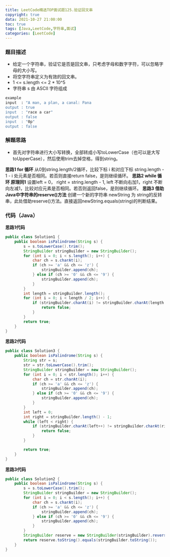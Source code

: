 ```yaml
---
title: LeetCode精选TOP面试题125.验证回文串
copyright: true
data: 2021-10-27 21:00:00
toc: true
tags: [Java,LeetCode,字符串,面试]
categories: [LeetCode]
---
```

### 题目描述
 * 给定一个字符串，验证它是否是回文串，只考虑字母和数字字符，可以忽略字母的大小写。
 * 将空字符串定义为有效的回文串。
 * 1 <= s.length <= 2 * 10^5
 * 字符串 s 由 ASCII 字符组成
```bash
example
input  : "A man, a plan, a canal: Pana
output : true
input  : "race a car"
output : false
input  : "0p"
output : false
```
<!--more-->
### 解题思路
+ 首先对字符串进行大小写转换，全部转成小写toLowerCase（也可以是大写toUpperCase），然后使用trim去掉空格，得到string。

**思路1 for 循环**
从0到string.length/2循环，比较下标 i 和对应下标 string.length - 1 - i 处元素是否相同。若否则直接return false，是则继续循环。
**思路2 while 循环 原理同1**
设置left = 0， right = string.length - 1, left 不断向右加1，right 不断向左减1，比较对应元素是否相同。若否则返回false，是则继续循环。 
**思路3 借助Java中字符串的reserve()方法**
创建一个新的字符串 newString 为 string的反转串，此处借助reserve()方法。直接返回newString.equals(string)的判断结果。
### 代码（Java）
**思路1代码**
```java
public class Solution1 {
    public boolean isPalindrome(String s) {
        s = s.toLowerCase().trim();
        StringBuilder stringBuilder = new StringBuilder();
        for (int i = 0; i < s.length(); i++) {
            char ch = s.charAt(i);
            if (ch >= 'a' && ch <= 'z') {
                stringBuilder.append(ch);
            } else if (ch >= '0' && ch <= '9') {
                stringBuilder.append(ch);
            }
        }
        int length = stringBuilder.length();
        for (int i = 0; i < length / 2; i++) {
            if (stringBuilder.charAt(i) != stringBuilder.charAt(length - 1 - i)) {
                return false;
            }
        }
        return true;
    }
}
```
**思路2代码**
```java
public class Solution3 {
    public boolean isPalindrome(String s) {
        String str = s;
        str = str.toLowerCase().trim();
        StringBuilder stringBuilder = new StringBuilder();
        for (int i = 0; i < str.length(); i++) {
            char ch = str.charAt(i);
            if (ch >= 'a' && ch <= 'z') {
                stringBuilder.append(ch);
            } else if (ch >= '0' && ch <= '9') {
                stringBuilder.append(ch);
            }
        }
        int left = 0;
        int right = stringBuilder.length() - 1;
        while (left < right) {
            if (stringBuilder.charAt(left++) != stringBuilder.charAt(right--)) {
                return false;
            }
        }

        return true;
    }
}
```
**思路3代码**
```java
public class Solution2 {
    public boolean isPalindrome(String s) {
        s = s.toLowerCase().trim();
        StringBuilder stringBuilder = new StringBuilder();
        for (int i = 0; i < s.length(); i++) {
            char ch = s.charAt(i);
            if (ch >= 'a' && ch <= 'z') {
                stringBuilder.append(ch);
            } else if (ch >= '0' && ch <= '9') {
                stringBuilder.append(ch);
            }
        }
        StringBuilder reserve = new StringBuilder(stringBuilder).reverse();
        return reserve.toString().equals(stringBuilder.toString());
    }
}
```